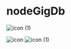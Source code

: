 # nodeGigDb




![icon (1)](https://github.com/kfiddle/nodeGigDb/assets/68034977/b1a2b83c-4ec1-4246-a7f2-c7e04ead2d1a)


![icon](https://github.com/kfiddle/nodeGigDb/assets/68034977/872d25ec-3be5-48e8-a9bc-46c9a4c7ba4e)
![icon (1)](https://github.com/kfiddle/nodeGigDb/assets/68034977/60ac8b55-358e-4206-8985-3914094a77b5)
